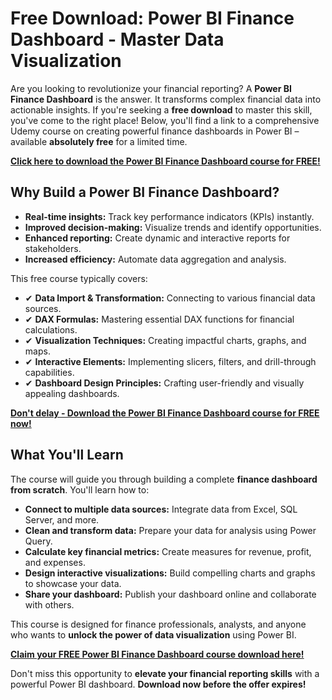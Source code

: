 # Free Download: Power BI Finance Dashboard - Master Data Visualization

Are you looking to revolutionize your financial reporting? A **Power BI Finance Dashboard** is the answer. It transforms complex financial data into actionable insights. If you're seeking a **free download** to master this skill, you've come to the right place! Below, you'll find a link to a comprehensive Udemy course on creating powerful finance dashboards in Power BI – available **absolutely free** for a limited time.

[**Click here to download the Power BI Finance Dashboard course for FREE!**](https://udemywork.com/power-bi-finance-dashboard)

## Why Build a Power BI Finance Dashboard?

*   **Real-time insights:** Track key performance indicators (KPIs) instantly.
*   **Improved decision-making:** Visualize trends and identify opportunities.
*   **Enhanced reporting:** Create dynamic and interactive reports for stakeholders.
*   **Increased efficiency:** Automate data aggregation and analysis.

This free course typically covers:

*   ✔ **Data Import & Transformation:** Connecting to various financial data sources.
*   ✔ **DAX Formulas:** Mastering essential DAX functions for financial calculations.
*   ✔ **Visualization Techniques:** Creating impactful charts, graphs, and maps.
*   ✔ **Interactive Elements:** Implementing slicers, filters, and drill-through capabilities.
*   ✔ **Dashboard Design Principles:** Crafting user-friendly and visually appealing dashboards.

[**Don't delay - Download the Power BI Finance Dashboard course for FREE now!**](https://udemywork.com/power-bi-finance-dashboard)

## What You'll Learn

The course will guide you through building a complete **finance dashboard from scratch**. You'll learn how to:

*   **Connect to multiple data sources:** Integrate data from Excel, SQL Server, and more.
*   **Clean and transform data:** Prepare your data for analysis using Power Query.
*   **Calculate key financial metrics:** Create measures for revenue, profit, and expenses.
*   **Design interactive visualizations:** Build compelling charts and graphs to showcase your data.
*   **Share your dashboard:** Publish your dashboard online and collaborate with others.

This course is designed for finance professionals, analysts, and anyone who wants to **unlock the power of data visualization** using Power BI.

[**Claim your FREE Power BI Finance Dashboard course download here!**](https://udemywork.com/power-bi-finance-dashboard)

Don't miss this opportunity to **elevate your financial reporting skills** with a powerful Power BI dashboard. **Download now before the offer expires!**
